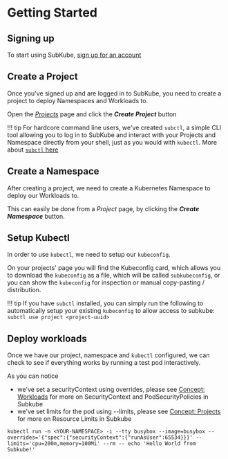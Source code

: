 # Getting Started

## Signing up

To start using SubKube, [sign up for an account](http://app.subku.be/accounts/signup/)


## Create a Project

Once you've signed up and are logged in to SubKube, you need to create a project
to deploy Namespaces and Workloads to.

Open the [_Projects_](http://app.subku.be/projects/) page and click the ___Create Project___ button

!!! tip
    For hardcore command line users, we've created `subctl`, a simple CLI tool
    allowing you to log in to SubKube and interact with your Projects and
    Namespace directly from your shell, just as you would with `kubectl`.
    More about [`subctl` here](cli.md)


## Create a Namespace

After creating a project, we need to create a Kubernetes Namespace to deploy
our Workloads to.

This can easily be done from a _Project_ page, by clicking the
___Create Namespace___ button.


## Setup Kubectl

In order to use `kubectl`, we need to setup our `kubeconfig`.

On your projects' page you will find the Kubeconfig card, which allows you to
download the `kubeconfig` as a file, which will be called `subkubeconfig`, or
you can show the `kubeconfig` for inspection or manual copy-pasting /
distribution.

!!! tip
    If you have `subctl` installed, you can simply run the following to
    automatically setup your existing `kubeconfig` to allow access to subkube:
    ```
    subctl use project <project-uuid>
    ```


## Deploy workloads

Once we have our project, namespace and `kubectl` configured, we can check to
see if everything works by running a test pod interactively.

As you can notice
- we've set a securityContext using overrides, please see
  [Concept: Workloads](/concepts/workloads/) for more on SecurityContext and
  PodSecurityPolicies in Subkube
- we've set limits for the pod using --limits, please see
  [Concept: Projects](/concepts/projects) for more on Resource Limits in Subkube

```
kubectl run -n <YOUR-NAMESPACE> -i --tty busybox --image=busybox --overrides='{"spec":{"securityContext":{"runAsUser":65534}}}' --limits='cpu=200m,memory=100Mi' --rm -- echo 'Hello World from Subkube!'
```
